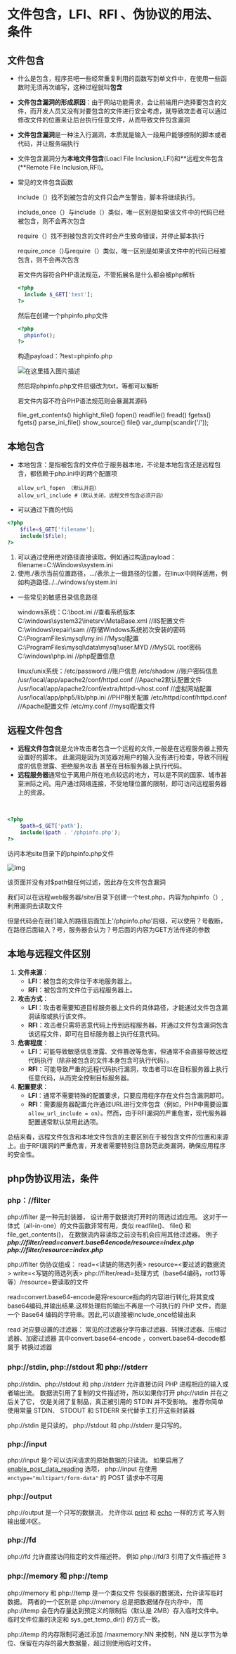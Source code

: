 # 文件包含，LFI、RFI 、伪协议的用法、条件

## 文件包含

- 什么是包含，程序员吧一些经常重复利用的函数写到单文件中，在使用一些函数时无须再次编写，这种过程就叫**包含**

- **文件包含漏洞的形成原因**：由于网站功能需求，会让前端用户选择要包含的文件，而开发人员又没有对要包含的文件进行安全考虑，就导致攻击者可以通过修改文件的位置来让后台执行任意文件，从而导致文件包含漏洞

- **文件包含漏洞**是一种注入行漏洞，本质就是输入一段用户能够控制的脚本或者代码，并让服务端执行

- 文件包含漏洞分为**本地文件包含**(Loacl File Inclusion,LFI)和**远程文件包含(**Remote File Inclusion,RFI)。

- 常见的文件包含函数

  include（）找不到被包含的文件只会产生警告，脚本将继续执行。

  include_once（）与include（）类似，唯一区别是如果该文件中的代码已经被包含，则不会再次包含

  require（）找不到被包含的文件时会产生致命错误，并停止脚本执行

  require_once（)与require（）类似，唯一区别是如果该文件中的代码已经被包含，则不会再次包含
  
  若文件内容符合PHP语法规范，不管拓展名是什么都会被php解析
  
  ```php
  <?php
  	include $_GET['test'];
  ?>
  
  ```
  
  然后在创建一个phpinfo.php文件
  
  ```php
  <?php
  	phpinfo();
  ?>
  
  ```
  
  构造payload：?test=phpinfo.php
  
  ![在这里插入图片描述](https://i-blog.csdnimg.cn/blog_migrate/89e6cfe24d494cec8c22d5caeb9a58b6.png)
  
  然后将phpinfo.php文件后缀改为txt，等都可以解析
  
  
  
  
  
  
  
  若文件内容不符合PHP语法规范则会暴漏其源码
  
  file_get_contents()
  highlight_file()
  fopen()
  readfile()
  fread()
  fgetss()
  fgets()
  parse_ini_file()
  show_source()
  file()
  var_dump(scandir('/'));

## 本地包含

- 本地包含：是指被包含的文件位于服务器本地，不论是本地包含还是远程包含，都依赖于php.ini中的两个配置项

  ```
  allow_url_fopen （默认开启）
  allow_url_include #（默认关闭，远程文件包含必须开启）
  ```



- 可以通过下面的代码

```php
<?php
	$file=$_GET['filename'];
	include($file);
?>

```

1. 可以通过使用绝对路径直接读取。例如通过构造payload：filename=C:\Windows\system.ini
2. 使用./表示当前位置路径，.../表示上一级路径的位置，在linux中同样适用，例如构造路径../../windows/system.ini

- 一些常见的敏感目录信息路径

  windows系统：C:\boot.ini //查看系统版本
  C:\windows\system32\inetsrv\MetaBase.xml //IIS配置文件
  C:\windows\repair\sam //存储Windows系统初次安装的密码
  C:\ProgramFiles\mysql\my.ini //Mysql配置
  C:\ProgramFiles\mysql\data\mysql\user.MYD //MySQL root密码
  C:\windows\php.ini //php配置信息

  linux/unix系统：/etc/password //账户信息
  /etc/shadow //账户密码信息
  /usr/local/app/apache2/conf/httpd.conf //Apache2默认配置文件
  /usr/local/app/apache2/conf/extra/httpd-vhost.conf //虚拟网站配置
  /usr/local/app/php5/lib/php.ini //PHP相关配置
  /etc/httpd/conf/httpd.conf //Apache配置文件
  /etc/my.conf //mysql配置文件

  

## 远程文件包含

- **远程文件包含**就是允许攻击者包含一个远程的文件,一般是在远程服务器上预先设置好的脚本。 此漏洞是因为浏览器对用户的输入没有进行检查，导致不同程度的信息泄露、拒绝服务攻击 甚至在目标服务器上执行代码。
- **远程服务器**通常位于离用户所在地点较远的地方，可以是不同的国家、城市甚至洲际之间。用户通过网络连接，不受地理位置的限制，即可访问远程服务器上的资源。

​         

```php
<?php
	$path=$_GET['path'];
	include($path . '/phpinfo.php');
?>

```

访问本地site目录下的phpinfo.php文件

![img](https://i-blog.csdnimg.cn/blog_migrate/a4873ed95f09f9cdf0a405779346c625.png)

该页面并没有对$path做任何过滤，因此存在文件包含漏洞

我们可以在远程web服务器/site/目录下创建一个test.php，内容为phpinfo（）,利用漏洞去读取文件

但是代码会在我们输入的路径后面加上'/phpinfo.php'后缀，可以使用？号截断，在路径后面输入？号，服务器会认为？号后面的内容为GET方法传递的参数

## 本地与远程文件区别

1. **文件来源**：
   - **LFI**：被包含的文件位于本地服务器上。
   - **RFI**：被包含的文件位于远程服务器上。
2. **攻击方式**：
   - **LFI**：攻击者需要知道目标服务器上文件的具体路径，才能通过文件包含漏洞读取或执行该文件。
   - **RFI**：攻击者只需将恶意代码上传到远程服务器，并通过文件包含漏洞包含该远程文件，即可在目标服务器上执行任意代码。
3. **危害程度**：
   - **LFI**：可能导致敏感信息泄露、文件篡改等危害，但通常不会直接导致远程代码执行（除非被包含的文件本身包含可执行代码）。
   - **RFI**：可能导致严重的远程代码执行漏洞，攻击者可以在目标服务器上执行任意代码，从而完全控制目标服务器。
4. **配置要求**：
   - **LFI**：通常不需要特殊的配置要求，只要应用程序存在文件包含漏洞即可。
   - **RFI**：需要服务器配置允许通过URL进行文件包含（例如，PHP中需要设置`allow_url_include = on`）。然而，由于RFI漏洞的严重危害，现代服务器配置通常默认禁用此选项。

总结来看，远程文件包含和本地文件包含的主要区别在于被包含文件的位置和来源上。由于RFI漏洞的严重危害，开发者需要特别注意防范此类漏洞，确保应用程序的安全性。

## php伪协议用法，条件

### php：//filter

php://filter 是一种元封装器， 设计用于数据流打开时的筛选过滤应用。 这对于一体式（all-in-one）的文件函数非常有用，类似 readfile()、 file() 和 file_get_contents()， 在数据流内容读取之前没有机会应用其他过滤器。
例子***php://filter/read=convert.base64encode/resource=index.php***
***php://filter/resource=index.php***

php://filter 伪协议组成：
read=<读链的筛选列表>
resource=<要过滤的数据流>
write=<写链的筛选列表>
php://filter/read=处理方式（base64编码，rot13等等）/resource=要读取的文件

read=convert.base64-encode是将resource指向的内容进行转化,将其变成base64编码,并输出结果.这样处理后的输出不再是一个可执行的 PHP 文件，而是一个 Base64 编码的字符串。因此,可以直接被include_once给输出来

read 对应要设置的过滤器：
常见的过滤器分字符串过滤器、转换过滤器、压缩过滤器、加密过滤器
其中convert.base64-encode ，convert.base64-decode都属于 转换过滤器



### php://stdin, php://stdout 和 php://stderr

php://stdin、php://stdout 和 php://stderr 允许直接访问 PHP 进程相应的输入或者输出流。 数据流引用了复制的文件描述符，所以如果你打开 php://stdin 并在之后关了它， 仅是关闭了复制品，真正被引用的 STDIN 并不受影响。 推荐你简单使用常量 STDIN、 STDOUT 和 STDERR 来代替手工打开这些封装器

php://stdin 是只读的， php://stdout 和 php://stderr 是只写的。

### php://input 

php://input 是个可以访问请求的原始数据的只读流。 如果启用了 [enable_post_data_reading](https://www.php.net/manual/zh/ini.core.php#ini.enable-post-data-reading) 选项， php://input 在使用 `enctype="multipart/form-data"` 的 POST 请求中不可用

### php://output

php://output 是一个只写的数据流， 允许你以 [print](https://www.php.net/manual/zh/function.print.php) 和 [echo](https://www.php.net/manual/zh/function.echo.php) 一样的方式 写入到输出缓冲区。

### php://fd 

php://fd 允许直接访问指定的文件描述符。 例如 php://fd/3 引用了文件描述符 3

### php://memory 和 php://temp 

php://memory 和 php://temp 是一个类似文件 包装器的数据流，允许读写临时数据。 两者的一个区别是 php://memory 总是把数据储存在内存中， 而 php://temp 会在内存量达到预定义的限制后（默认是 2MB）存入临时文件中。 临时文件位置的决定和 sys_get_temp_dir() 的方式一致。

php://temp 的内存限制可通过添加 /maxmemory:NN 来控制，NN 是以字节为单位、保留在内存的最大数据量，超过则使用临时文件。

